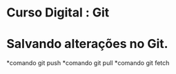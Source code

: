 # Curso Digital : Git

# Salvando alterações no Git.

*comando git push
*comando git pull
*comando git fetch
